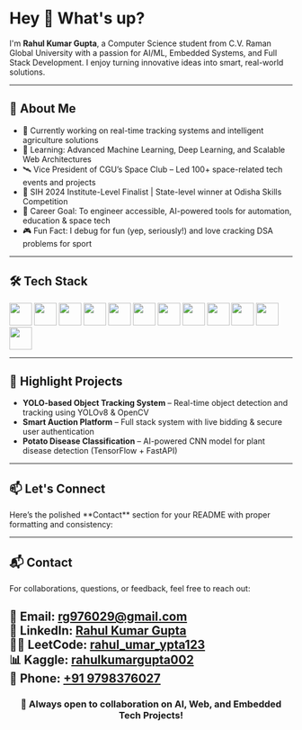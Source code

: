 <h1 align="left">Hey 👋 What's up?</h1>

<p align="left">I'm <strong>Rahul Kumar Gupta</strong>, a Computer Science student from C.V. Raman Global University with a passion for AI/ML, Embedded Systems, and Full Stack Development. I enjoy turning innovative ideas into smart, real-world solutions.</p>

---

<h2>🧠 About Me</h2>

- 🔭 Currently working on real-time tracking systems and intelligent agriculture solutions  
- 🌱 Learning: Advanced Machine Learning, Deep Learning, and Scalable Web Architectures  
- 🛰️ Vice President of CGU’s Space Club – Led 100+ space-related tech events and projects  
- 🚀 SIH 2024 Institute-Level Finalist | State-level winner at Odisha Skills Competition  
- 🎯 Career Goal: To engineer accessible, AI-powered tools for automation, education & space tech  
- 🎮 Fun Fact: I debug for fun (yep, seriously!) and love cracking DSA problems for sport  

---

<h2>🛠️ Tech Stack</h2>

<p align="left">
  <img src="https://cdn.jsdelivr.net/gh/devicons/devicon/icons/c/c-original.svg" height="40" />
  <img src="https://cdn.jsdelivr.net/gh/devicons/devicon/icons/cplusplus/cplusplus-original.svg" height="40" />
  <img src="https://cdn.jsdelivr.net/gh/devicons/devicon/icons/python/python-original.svg" height="40" />
  <img src="https://cdn.jsdelivr.net/gh/devicons/devicon/icons/javascript/javascript-original.svg" height="40" />
  <img src="https://cdn.jsdelivr.net/gh/devicons/devicon/icons/react/react-original.svg" height="40" />
  <img src="https://cdn.jsdelivr.net/gh/devicons/devicon/icons/nodejs/nodejs-original.svg" height="40" />
  <img src="https://cdn.jsdelivr.net/gh/devicons/devicon/icons/mongodb/mongodb-original.svg" height="40" />
  <img src="https://cdn.jsdelivr.net/gh/devicons/devicon/icons/mysql/mysql-original.svg" height="40" />
  <img src="https://cdn.jsdelivr.net/gh/devicons/devicon/icons/html5/html5-original.svg" height="40" />
  <img src="https://cdn.jsdelivr.net/gh/devicons/devicon/icons/css3/css3-original.svg" height="40" />
  <img src="https://cdn.jsdelivr.net/gh/devicons/devicon/icons/tensorflow/tensorflow-original.svg" height="40" />
  <img src="https://cdn.jsdelivr.net/gh/devicons/devicon/icons/docker/docker-original.svg" height="40" />
</p>

---

<h2>📌 Highlight Projects</h2>

- **YOLO-based Object Tracking System** – Real-time object detection and tracking using YOLOv8 & OpenCV  
- **Smart Auction Platform** – Full stack system with live bidding & secure user authentication  
- **Potato Disease Classification** – AI-powered CNN model for plant disease detection (TensorFlow + FastAPI)

---

<h2>📫 Let's Connect</h2>
Here’s the polished **Contact** section for your README with proper formatting and consistency:

---

<h2>📬 Contact </h2> 

For collaborations, questions, or feedback, feel free to reach out:  

📧 **Email**: [rg976029@gmail.com](mailto:rg976029@gmail.com)  
💼 **LinkedIn**: [Rahul Kumar Gupta](https://www.linkedin.com/in/rahul_umar_ypta123/)  
🧑‍💻 **LeetCode**: [rahul_umar_ypta123](https://leetcode.com/u/rahul_umar_ypta123/)  
📊 **Kaggle**: [rahulkumargupta002](https://www.kaggle.com/rahulkumargupta002)  
📱 **Phone**: [+91 9798376027](tel:+919798376027)  
---

<h3 align="center">🚀 Always open to collaboration on AI, Web, and Embedded Tech Projects!</h3>
